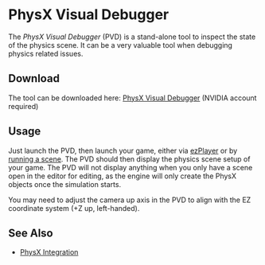 # PhysX Visual Debugger

The *PhysX Visual Debugger* (PVD) is a stand-alone tool to inspect the state of the physics scene. It can be a very valuable tool when debugging physics related issues.

## Download

The tool can be downloaded here: [PhysX Visual Debugger](https://developer.nvidia.com/physx-visual-debugger) (NVIDIA account required)

## Usage

Just launch the PVD, then launch your game, either via [ezPlayer](../tools/player.md) or by [running a scene](../editor/run-scene.md). The PVD should then display the physics scene setup of your game. The PVD will not display anything when you only have a scene open in the editor for editing, as the engine will only create the PhysX objects once the simulation starts.

You may need to adjust the camera up axis in the PVD to align with the EZ coordinate system (+Z up, left-handed).

## See Also


* [PhysX Integration](physx-overview.md)
